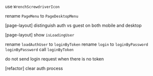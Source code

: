 use `WrenchScrewdriverIcon`

rename `PageMenu` to `PageDesktopMenu`

[page-layout] distinguish auth vs guest on both mobile and desktop

[page-layout] show `isLoadingUser`

rename `loadAuthUser` to `loginByToken`
rename `login` to `loginByPassword`
`loginByPassword` call `loginByToken`

do not send login request when there is no token

[refactor] clear auth process
